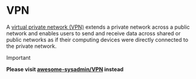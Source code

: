 # VPN

A [virtual private network (VPN)](https://en.wikipedia.org/wiki/Virtual_private_network) extends a private network across a public network and enables users to send and receive data across shared or public networks as if their computing devices were directly connected to the private network.

Important

**Please visit [awesome-sysadmin/VPN](https://github.com/awesome-foss/awesome-sysadmin#vpn) instead**
